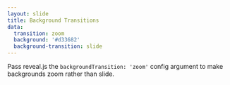 ```yaml
---
layout: slide
title: Background Transitions
data:
  transition: zoom
  background: '#d33682'
  background-transition: slide
---
```


Pass reveal.js the `backgroundTransition: 'zoom'` config argument to make backgrounds zoom rather than slide.
